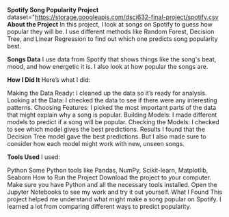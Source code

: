 ****Spotify Song Popularity Project****
dataset="https://storage.googleapis.com/dsci632-final-project/spotify.csv
**About the Project**
In this project, I look at songs on Spotify to guess how popular they will be. I use different methods like Random Forest, Decision Tree, and Linear Regression to find out which one predicts song popularity best.

**Songs Data**
I use data from Spotify that shows things like the song's beat, mood, and how energetic it is. I also look at how popular the songs are.

**How I Did It**
Here’s what I did:

Making the Data Ready: I cleaned up the data so it’s ready for analysis.
Looking at the Data: I checked the data to see if there were any interesting patterns.
Choosing Features: I picked the most important parts of the data that might explain why a song is popular.
Building Models: I made different models to predict if a song will be popular.
Checking the Models: I checked to see which model gives the best predictions.
Results
I found that the Decision Tree model gave the best predictions. But I also made sure to consider how each model might work with new, unseen songs.

**Tools Used**
I used:

Python
Some Python tools like Pandas, NumPy, Scikit-learn, Matplotlib, Seaborn
How to Run the Project
Download the project to your computer.
Make sure you have Python and all the necessary tools installed.
Open the Jupyter Notebooks to see my work and try it out yourself.
What I Found
This project helped me understand what might make a song popular on Spotify. I learned a lot from comparing different ways to predict popularity.

